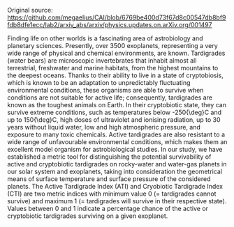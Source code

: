 Original source: https://github.com/megaelius/CAI/blob/6769be400d73f67d8c00547db8bf9fdb8dfe1ecc/lab2/arxiv_abs/arxiv/physics.updates.on.arXiv.org/001497

Finding life on other worlds is a fascinating area of astrobiology and planetary sciences. Presently,
over 3500 exoplanets, representing a very wide range of physical and chemical environments, are
known. Tardigrades (water bears) are microscopic invertebrates that inhabit almost all terrestrial,
freshwater and marine habitats, from the highest mountains to the deepest oceans. Thanks to their
ability to live in a state of cryptobiosis, which is known to be an adaptation to unpredictably fluctuating
environmental conditions, these organisms are able to survive when conditions are not suitable
for active life; consequently, tardigrades are known as the toughest animals on Earth. In their
cryptobiotic state, they can survive extreme conditions, such as temperatures below -250{\deg}C
and up to 150{\deg}C, high doses of ultraviolet and ionising radiation, up to 30 years without liquid
water, low and high atmospheric pressure, and exposure to many toxic chemicals. Active tardigrades
are also resistant to a wide range of unfavourable environmental conditions, which makes them an
excellent model organism for astrobiological studies. In our study, we have established a metric
tool for distinguishing the potential survivability of active and cryptobiotic tardigrades on
rocky-water and water-gas planets in our solar system and exoplanets, taking into consideration
the geometrical means of surface temperature and surface pressure of the considered planets. The
Active Tardigrade Index (ATI) and Cryobiotic Tardigrade Index (CTI) are two metric indices with
minimum value 0 (= tardigrades cannot survive) and maximum 1 (= tardigrades will survive in their
respective state). Values between 0 and 1 indicate a percentage chance of the active or cryptobiotic
tardigrades surviving on a given exoplanet. 

